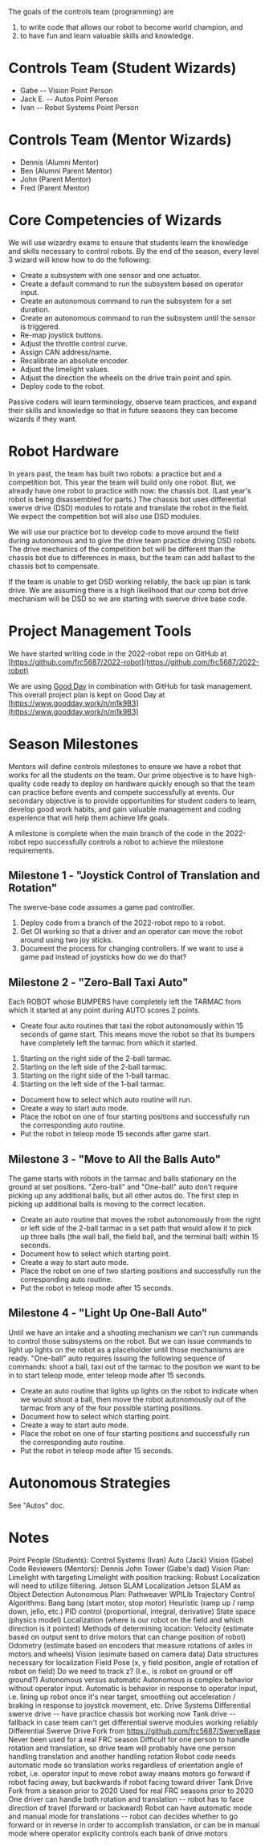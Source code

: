 The goals of the controls team (programming) are

1. to write code that allows our robot to become world champion, and
2. to have fun and learn valuable skills and knowledge.

# Controls Team (Student Wizards)

 - Gabe -- Vision Point Person
 - Jack E. -- Autos Point Person
 - Ivan -- Robot Systems Point Person

# Controls Team (Mentor Wizards)

 - Dennis (Alumni Mentor)
 - Ben (Alumni Parent Mentor)
 - John (Parent Mentor)
 - Fred (Parent Mentor)

# Core Competencies of Wizards

We will use wizardry exams to ensure that students learn the knowledge and skills necessary to control robots. By the end of the season, every level 3 wizard will know how to do the following:

- Create a subsystem with one sensor and one actuator.
- Create a default command to run the subsystem based on operator input.
- Create an autonomous command to run the subsystem for a set duration.
- Create an autonomous command to run the subsystem until the sensor is triggered.
- Re-map joystick buttons.
- Adjust the throttle control curve.
- Assign CAN address/name.
- Recalibrate an absolute encoder.
- Adjust the limelight values.
- Adjust the direction the wheels on the drive train point and spin.
- Deploy code to the robot.

Passive coders will learn terminology, observe team practices, and expand their skills and knowledge so that in future seasons they can become wizards if they want.

# Robot Hardware

In years past, the team has built two robots: a practice bot and a competition bot. This year the team will build only one robot. But, we already have one robot to practice with now: the chassis bot. (Last year's robot is being disassembled for parts.) The chassis bot uses differential swerve drive (DSD) modules to rotate and translate the robot in the field. We expect the competition bot will also use DSD modules.

We will use our practice bot to develop code to move around the field during autonomous and to give the drive team practice driving DSD robots. The drive mechanics of the competition bot will be different than the chassis bot due to differences in mass, but the team can add ballast to the chassis bot to compensate.

If the team is unable to get DSD working reliably, the back up plan is tank drive. We are assuming there is a high likelihood that our comp bot drive mechanism will be DSD so we are starting with swerve drive base code.

# Project Management Tools

We have started writing code in the 2022-robot repo on GitHub at [https://github.com/frc5687/2022-robot](https://github.com/frc5687/2022-robot)

We are using [Good Day](https://www.goodday.work/p/lFrsVp) in combination with GitHub for task management. This overall project plan is kept on Good Day at [https://www.goodday.work/n/m1k9B3](https://www.goodday.work/n/m1k9B3)

# Season Milestones

Mentors will define controls milestones to ensure we have a robot that works for all the students on the team. Our prime objective is to have high-quality code ready to deploy on hardware quickly enough so that the team can practice before events and compete successfully at events. Our secondary objective is to provide opportunities for student coders to learn, develop good work habits, and gain valuable management and coding experience that will help them achieve life goals.

A milestone is complete when the main branch of the code in the 2022-robot repo successfully controls a robot to achieve the milestone requirements.

## Milestone 1 - "Joystick Control of Translation and Rotation"

The swerve-base code assumes a game pad controlller.

1. Deploy code from a branch of the 2022-robot repo to a robot.
2. Get OI working so that a driver and an operator can move the robot around using two joy sticks.
3. Document the process for changing controllers. If we want to use a game pad instead of joysticks how do we do that?

## Milestone 2 - "Zero-Ball Taxi Auto"

Each ROBOT whose BUMPERS have completely left the TARMAC from which it started at any point during AUTO scores 2 points.

- Create four auto routines that taxi the robot autonomously within 15 seconds of game start. This means move the robot so that its bumpers have completely left the tarmac from which it started.
 1. Starting on the right side of the 2-ball tarmac.
 2. Starting on the left side of the 2-ball tarmac.
 3. Starting on the right side of the 1-ball tarmac.
 4. Starting on the left side of the 1-ball tarmac.
- Document how to select which auto routine will run.
- Create a way to start auto mode.
- Place the robot on one of four starting positions and successfully run the corresponding auto routine.
- Put the robot in teleop mode 15 seconds after game start.

## Milestone 3 - "Move to All the Balls Auto"

The game starts with robots in the tarmac and balls stationary on the ground at set positions. "Zero-ball" and "One-ball" auto don't require picking up any additional balls, but all other autos do. The first step in picking up additional balls is moving to the correct location.

- Create an auto routine that moves the robot autonomously from the right or left side of the 2-ball tarmac in a set path that would allow it to pick up three balls (the wall ball, the field ball, and the terminal ball) within 15 seconds.
- Document how to select which starting point.
- Create a way to start auto mode.
- Place the robot on one of two starting positions and successfully run the corresponding auto routine.
- Put the robot in teleop mode after 15 seconds.

## Milestone 4 - "Light Up One-Ball Auto"

Until we have an intake and a shooting mechanism we can't run commands to control those subsystems on the robot. But we can issue commands to light up lights on the robot as a placeholder until those mechanisms are ready. "One-ball" auto requires issuing the following sequence of commands: shoot a ball, taxi out of the tarmac to the position we want to be in to start teleop mode, enter teleop mode after 15 seconds.

- Create an auto routine that lights up lights on the robot to indicate when we would shoot a ball, then move the robot autonomously out of the tarmac from any of the four possible starting positions.
- Document how to select which starting point.
- Create a way to start auto mode.
- Place the robot on one of four starting positions and successfully run the corresponding auto routine.
- Put the robot in teleop mode after 15 seconds.

# Autonomous Strategies

See "Autos" doc.

# Notes

Point People (Students):
Control Systems (Ivan)
Auto (Jack)
Vision (Gabe)
Code Reviewers (Mentors):
Dennis
John Tower (Gabe's dad)
Vision Plan:
Limelight with targeting
Limelight with position tracking: Robust Localization will need to utilize filtering.
Jetson SLAM Localization
Jetson SLAM as Object Detection
Autonomous Plan:
Pathweaver
WPILib Trajectory
Control Algorithms:
Bang bang (start motor, stop motor)
Heuristic (ramp up / ramp down, jello, etc.)
PID control (proportional, integral, derivative)
State space (physics model)
Localization (where is our robot on the field and which direction is it pointed)
Methods of determining location:
Velocity (estimate based on output sent to drive motors that can change position of robot)
Odometry (estimate based on encoders that measure rotations of axles in motors and wheels)
Vision (esimate based on camera data)
Data structures necessary for localization
Field
Pose (x, y field position, angle of rotation of robot on field)
Do we need to track z? (I.e., is robot on ground or off ground?)
Autonomous versus automatic
Autonomous is complex behavior without operator input.
Automatic is behavior in response to operator input, i.e. lining up robot once it's near target, smoothing out acceleration / braking in response to joystick movement, etc.
Drive Systems
Differential swerve drive -- have practice chassis bot working now
Tank drive -- fallback in case team can't get differential swerve modules working reliably
Differential Swerve Drive
Fork from https://github.com/frc5687/SwerveBase
Never been used for a real FRC season
Difficult for one person to handle rotation and translation, so drive team will probably have one person handling translation and another handling rotation
Robot code needs automatic mode so translation works regardless of orientation angle of robot, i.e. operator input to move robot away means motors go forward if robot facing away, but backwards if robot facing toward driver
Tank Drive
Fork from a season prior to 2020
Used for real FRC seasons prior to 2020
One driver can handle both rotation and translation -- robot has to face direction of travel (forward or backward)
Robot can have automatic mode and manual mode for translations -- robot can decides whether to go forward or in reverse in order to accomplish translation, or can be in manual mode where operator explicity controls each bank of drive motors